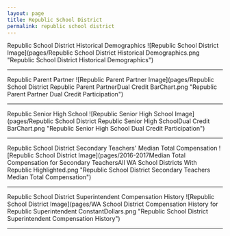 ```yaml
---
layout: page
title: Republic School District
permalink: republic school district
---
```



Republic School District Historical Demographics
![Republic School District Image](pages/Republic School District Historical Demographics.png "Republic School District Historical Demographics")

___

Republic Parent Partner
![Republic Parent Partner Image](pages/Republic School District Republic Parent PartnerDual Credit BarChart.png "Republic Parent Partner Dual Credit Participation")

___

Republic Senior High School
![Republic Senior High School Image](pages/Republic School District Republic Senior High SchoolDual Credit BarChart.png "Republic Senior High School Dual Credit Participation")

___

Republic School District Secondary Teachers' Median Total Compensation
![Republic School District Image](pages/2016-2017Median Total Compensation for Secondary TeachersAll WA School Districts With Republic Highlighted.png "Republic School District Secondary Teachers Median Total Compensation")

___

Republic School District Superintendent Compensation History
![Republic School District Image](pages/WA School District Compensation History for Republic Superintendent ConstantDollars.png "Republic School District Superintendent Compensation History")

___

